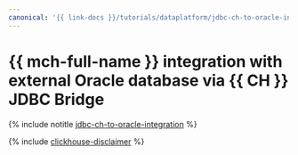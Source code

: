 ```yaml
---
canonical: '{{ link-docs }}/tutorials/dataplatform/jdbc-ch-to-oracle-integration'
---
```


# {{ mch-full-name }} integration with external Oracle database via {{ CH }} JDBC Bridge

{% include notitle [jdbc-ch-to-oracle-integration](../../_tutorials/dataplatform/jdbc-ch-to-oracle-integration.md) %}

{% include [clickhouse-disclaimer](../../_includes/clickhouse-disclaimer.md) %}
